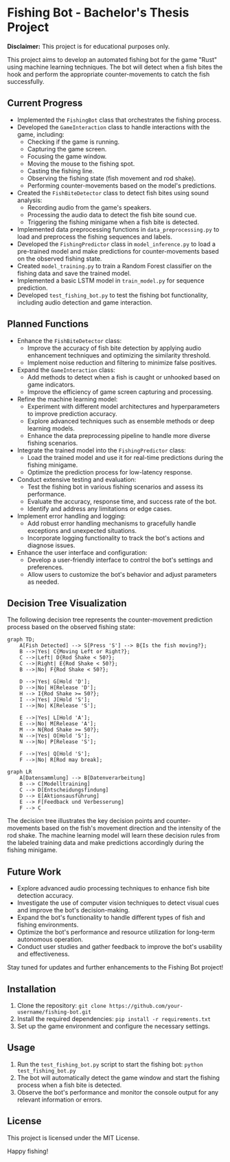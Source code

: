 # Fishing Bot - Bachelor's Thesis Project

**Disclaimer:** This project is for educational purposes only.

This project aims to develop an automated fishing bot for the game "Rust" using machine learning techniques. The bot will detect when a fish bites the hook and perform the appropriate counter-movements to catch the fish successfully.

## Current Progress

- Implemented the `FishingBot` class that orchestrates the fishing process.
- Developed the `GameInteraction` class to handle interactions with the game, including:
   - Checking if the game is running.
   - Capturing the game screen.
   - Focusing the game window.
   - Moving the mouse to the fishing spot.
   - Casting the fishing line.
   - Observing the fishing state (fish movement and rod shake).
   - Performing counter-movements based on the model's predictions.
- Created the `FishBiteDetector` class to detect fish bites using sound analysis:
   - Recording audio from the game's speakers.
   - Processing the audio data to detect the fish bite sound cue.
   - Triggering the fishing minigame when a fish bite is detected.
- Implemented data preprocessing functions in `data_preprocessing.py` to load and preprocess the fishing sequences and labels.
- Developed the `FishingPredictor` class in `model_inference.py` to load a pre-trained model and make predictions for counter-movements based on the observed fishing state.
- Created `model_training.py` to train a Random Forest classifier on the fishing data and save the trained model.
- Implemented a basic LSTM model in `train_model.py` for sequence prediction.
- Developed `test_fishing_bot.py` to test the fishing bot functionality, including audio detection and game interaction.

## Planned Functions

- Enhance the `FishBiteDetector` class:
   - Improve the accuracy of fish bite detection by applying audio enhancement techniques and optimizing the similarity threshold.
   - Implement noise reduction and filtering to minimize false positives.
- Expand the `GameInteraction` class:
   - Add methods to detect when a fish is caught or unhooked based on game indicators.
   - Improve the efficiency of game screen capturing and processing.
- Refine the machine learning model:
   - Experiment with different model architectures and hyperparameters to improve prediction accuracy.
   - Explore advanced techniques such as ensemble methods or deep learning models.
   - Enhance the data preprocessing pipeline to handle more diverse fishing scenarios.
- Integrate the trained model into the `FishingPredictor` class:
   - Load the trained model and use it for real-time predictions during the fishing minigame.
   - Optimize the prediction process for low-latency response.
- Conduct extensive testing and evaluation:
   - Test the fishing bot in various fishing scenarios and assess its performance.
   - Evaluate the accuracy, response time, and success rate of the bot.
   - Identify and address any limitations or edge cases.
- Implement error handling and logging:
   - Add robust error handling mechanisms to gracefully handle exceptions and unexpected situations.
   - Incorporate logging functionality to track the bot's actions and diagnose issues.
- Enhance the user interface and configuration:
   - Develop a user-friendly interface to control the bot's settings and preferences.
   - Allow users to customize the bot's behavior and adjust parameters as needed.

## Decision Tree Visualization

The following decision tree represents the counter-movement prediction process based on the observed fishing state:

```mermaid
graph TD;
    A[Fish Detected] --> S[Press 'S'] --> B{Is the fish moving?};
    B -->|Yes| C{Moving Left or Right?};
    C -->|Left| D{Rod Shake < 50?};
    C -->|Right| E{Rod Shake < 50?};
    B -->|No| F{Rod Shake < 50?};
   
    D -->|Yes| G[Hold 'D'];
    D -->|No| H[Release 'D'];
    H --> I{Rod Shake >= 50?};
    I -->|Yes| J[Hold 'S'];
    I -->|No| K[Release 'S'];
   
    E -->|Yes| L[Hold 'A'];
    E -->|No| M[Release 'A'];
    M --> N{Rod Shake >= 50?};
    N -->|Yes| O[Hold 'S'];
    N -->|No| P[Release 'S'];
   
    F -->|Yes| Q[Hold 'S'];
    F -->|No| R[Rod may break];
```
```mermaid
graph LR
    A[Datensammlung] --> B[Datenverarbeitung]
    B --> C[Modelltraining]
    C --> D[Entscheidungsfindung]
    D --> E[Aktionsausführung]
    E --> F[Feedback und Verbesserung]
    F --> C
```

The decision tree illustrates the key decision points and counter-movements based on the fish's movement direction and the intensity of the rod shake. The machine learning model will learn these decision rules from the labeled training data and make predictions accordingly during the fishing minigame.

## Future Work

- Explore advanced audio processing techniques to enhance fish bite detection accuracy.
- Investigate the use of computer vision techniques to detect visual cues and improve the bot's decision-making.
- Expand the bot's functionality to handle different types of fish and fishing environments.
- Optimize the bot's performance and resource utilization for long-term autonomous operation.
- Conduct user studies and gather feedback to improve the bot's usability and effectiveness.

Stay tuned for updates and further enhancements to the Fishing Bot project!

## Installation

1. Clone the repository: `git clone https://github.com/your-username/fishing-bot.git`
2. Install the required dependencies: `pip install -r requirements.txt`
3. Set up the game environment and configure the necessary settings.

## Usage

1. Run the `test_fishing_bot.py` script to start the fishing bot: `python test_fishing_bot.py`
2. The bot will automatically detect the game window and start the fishing process when a fish bite is detected.
3. Observe the bot's performance and monitor the console output for any relevant information or errors.

## License

This project is licensed under the MIT License.

Happy fishing!